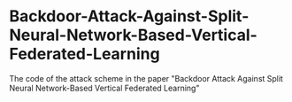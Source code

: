 # Backdoor-Attack-Against-Split-Neural-Network-Based-Vertical-Federated-Learning
The code of the attack scheme in the paper "Backdoor Attack Against Split Neural Network-Based Vertical Federated Learning"
